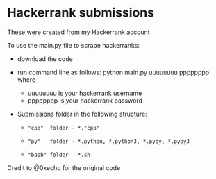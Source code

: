 # Hackerrank submissions
These were created from my Hackerrank account


To use the main.py file to scrape hackerranks:
  * download the code
  * run command line as follows: python main.py uuuuuuuu pppppppp
    where
    * uuuuuuuu is your hackerrank username
    * pppppppp is your hackerrank password

 * Submissions folder in the following structure:
   *     "cpp"  folder - *."cpp"
   *     "py"   folder - *.python, *.python3, *.pypy, *.pypy3
   *     "bash" folder - *.sh

Credit to @0xecho for the original code 
